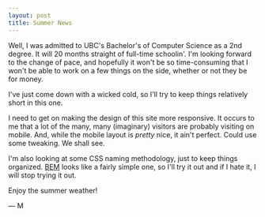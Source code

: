 ```yaml
---
layout: post
title: Summer News
---
```

Well, I was admitted to UBC's Bachelor's of Computer Science as a 2nd degree. It will 20 months
straight of full-time schoolin'. I'm looking forward to the change of pace, and hopefully it won't
be so time-consuming that I won't be able to work on a few things on the side, whether or not they
be for money.

I've just come down with a wicked cold, so I'll try to keep things relatively short in this one.

I need to get on making the design of this site more responsive. It occurs to me that a lot of
the many, many (imaginary) visitors are probably visiting on mobile. And, while the mobile layout
is _pretty_ nice, it ain't perfect. Could use some tweaking. We shall see.

I'm also looking at some CSS naming methodology, just to keep things organized.
[BEM](http://getbem.com/) looks like a fairly simple one, so I'll try it out and if I hate it, I
will stop trying it out.

Enjoy the summer weather!

— M
